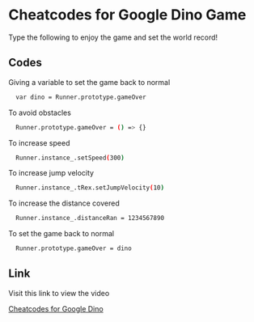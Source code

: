 
# Cheatcodes for Google Dino Game

Type the following to enjoy the game and set the world record!


## Codes

Giving a variable to set the game back to normal

```bash
  var dino = Runner.prototype.gameOver
```

To avoid obstacles

```bash
  Runner.prototype.gameOver = () => {}
```

To increase speed

```bash
  Runner.instance_.setSpeed(300)
```
To increase jump velocity

```bash
  Runner.instance_.tRex.setJumpVelocity(10)
```

To increase the distance covered 

```bash
  Runner.instance_.distanceRan = 1234567890
```
To set the game back to normal

```bash
  Runner.prototype.gameOver = dino
```


## Link

Visit this link to view the video

[Cheatcodes for Google Dino](https://www.youtube.com/channel/UCEp_w7UrpMTjq912doUMPrw/videos)

  
